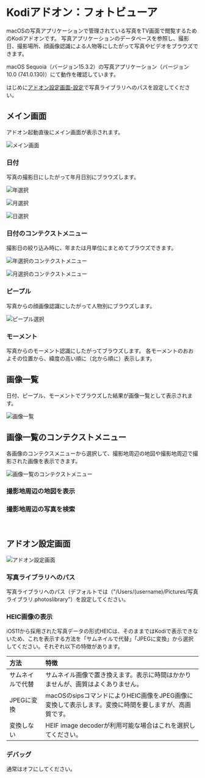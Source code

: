 # Kodiアドオン：フォトビューア

macOSの写真アプリケーションで管理されている写真をTV画面で閲覧するためのKodiアドオンです。
写真アプリケーションのデータベースを参照し、撮影日、撮影場所、顔画像認識による人物等にしたがって写真やビデオをブラウズできます。

macOS Sequoia（バージョン15.3.2）の写真アプリケーション（バージョン10.0 (741.0.130)）にて動作を確認しています。

はじめに[アドオン設定画面-設定](#アドオン設定画面-設定)で写真ライブラリへのパスを設定してください。


## メイン画面

アドオン起動直後にメイン画面が表示されます。

![メイン画面](/images/01_日付.png)

### 日付

写真の撮影日にしたがって年月日別にブラウズします。

![年選択](images/10_日付/11_年選択.png)

![月選択](images/10_日付/13_月選択.png)

![日選択](images/10_日付/15_日選択.png)

### 日付のコンテクストメニュー

撮影日の絞り込み時に、年または月単位にまとめてブラウズできます。

![年選択のコンテクストメニュー](images/10_日付/12_コンテクストメニュー.png)

![月選択のコンテクストメニュー](images/10_日付/14_コンテクストメニュー.png)

### ピープル

写真からの顔画像認識にしたがって人物別にブラウズします。

![ピープル選択](images/20_ピープル/21_選択.png)

### モーメント

写真からのモーメント認識にしたがってブラウズします。
各モーメントのおおよその位置から、緯度の高い順に（北から順に）表示します。

## 画像一覧

日付、ピープル、モーメントでブラウズした結果が画像一覧として表示されます。

![画像一覧](images/40_一覧/41_画像一覧.png)

## 画像一覧のコンテクストメニュー

各画像のコンテクスメニューから選択して、撮影地周辺の地図や撮影地周辺で撮影された画像を表示できます。

![画像一覧のコンテクストメニュー](images/40_一覧/42_コンテクストメニュー.png)

### 撮影地周辺の地図を表示


### 撮影地周辺の写真を検索



<br/>

## アドオン設定画面

![アドオン設定画面](images/90_アドオン設定.png)
### 写真ライブラリへのパス

写真ライブラリへのパス（デフォルトでは（"/Users/(username)/Pictures/写真ライブラリ.photoslibrary"）を設定してください。




### HEIC画像の表示

iOS11から採用された写真データの形式HEICは、そのままではKodiで表示できないため、これを表示する方法を「サムネイルで代替」「JPEGに変換」から選択してください。それぞれ以下の特徴があります。

|方法|特徴|
|:---|:---|
|サムネイルで代替|サムネイル画像で置き換えます。表示に時間はかかりませんが、画質はよくありません。|
|JPEGに変換|macOSのsipsコマンドによりHEIC画像をJPEG画像に変換して表示します。変換に時間を要しますが、高画質です。|
|変換しない|HEIF image decoderが利用可能な場合はこれを選択してください。|

### デバッグ

通常はオフにしてください。


